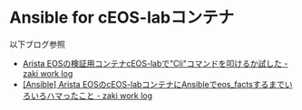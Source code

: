 # Ansible for cEOS-labコンテナ

以下ブログ参照

- [Arista EOSの検証用コンテナcEOS-labで"Cli"コマンドを叩けるか試した - zaki work log](https://zaki-hmkc.hatenablog.com/entry/2020/09/19/220708)
- [[Ansible] Arista EOSのcEOS-labコンテナにAnsibleでeos_factsするまでいろいろハマったこと - zaki work log](https://zaki-hmkc.hatenablog.com/entry/2020/09/21/105905)

